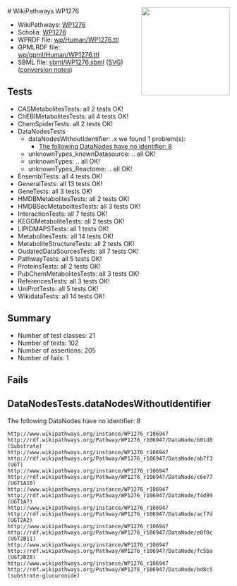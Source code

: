<img style="float: right; width: 200px" src="../logo.png" />
# WikiPathways WP1276

* WikiPathways: [WP1276](https://identifiers.org/wikipathways:WP1276)
* Scholia: [WP1276](https://scholia.toolforge.org/wikipathways/WP1276)
* WPRDF file: [wp/Human/WP1276.ttl](../wp/Human/WP1276.ttl)
* GPMLRDF file: [wp/gpml/Human/WP1276.ttl](../wp/gpml/Human/WP1276.ttl)
* SBML file: [sbml/WP1276.sbml](../sbml/WP1276.sbml) ([SVG](../sbml/WP1276.svg)) ([conversion notes](../sbml/WP1276.txt))

## Tests
* CASMetabolitesTests: all 2 tests OK!
* ChEBIMetabolitesTests: all 4 tests OK!
* ChemSpiderTests: all 2 tests OK!
* DataNodesTests
    * dataNodesWithoutIdentifier: .x we found 1 problem(s):
        * [The following DataNodes have no identifier: 8](#d2d32fa7)
    * unknownTypes_knownDatasource: .. all OK!
    * unknownTypes: .. all OK!
    * unknownTypes_Reactome: .. all OK!
* EnsemblTests: all 4 tests OK!
* GeneralTests: all 13 tests OK!
* GeneTests: all 3 tests OK!
* HMDBMetabolitesTests: all 2 tests OK!
* HMDBSecMetabolitesTests: all 3 tests OK!
* InteractionTests: all 7 tests OK!
* KEGGMetaboliteTests: all 2 tests OK!
* LIPIDMAPSTests: all 1 tests OK!
* MetabolitesTests: all 14 tests OK!
* MetaboliteStructureTests: all 2 tests OK!
* OudatedDataSourcesTests: all 7 tests OK!
* PathwayTests: all 5 tests OK!
* ProteinsTests: all 2 tests OK!
* PubChemMetabolitesTests: all 3 tests OK!
* ReferencesTests: all 3 tests OK!
* UniProtTests: all 5 tests OK!
* WikidataTests: all 14 tests OK!


## Summary

* Number of test classes: 21
* Number of tests: 102
* Number of assertions: 205
* Number of fails: 1

## Fails

<a name="d2d32fa7" />

## DataNodesTests.dataNodesWithoutIdentifier

The following DataNodes have no identifier: 8
```
http://www.wikipathways.org/instance/WP1276_r106947 http://rdf.wikipathways.org/Pathway/WP1276_r106947/DataNode/b01d8 (Substrate)
http://www.wikipathways.org/instance/WP1276_r106947 http://rdf.wikipathways.org/Pathway/WP1276_r106947/DataNode/ab7f3 (UGT)
http://www.wikipathways.org/instance/WP1276_r106947 http://rdf.wikipathways.org/Pathway/WP1276_r106947/DataNode/c6e77 (UGT1A10)
http://www.wikipathways.org/instance/WP1276_r106947 http://rdf.wikipathways.org/Pathway/WP1276_r106947/DataNode/f4d99 (UGT1A7)
http://www.wikipathways.org/instance/WP1276_r106947 http://rdf.wikipathways.org/Pathway/WP1276_r106947/DataNode/acf7d (UGT2A2)
http://www.wikipathways.org/instance/WP1276_r106947 http://rdf.wikipathways.org/Pathway/WP1276_r106947/DataNode/e0f0c (UGT2B11)
http://www.wikipathways.org/instance/WP1276_r106947 http://rdf.wikipathways.org/Pathway/WP1276_r106947/DataNode/fc5ba (UGT2B28)
http://www.wikipathways.org/instance/WP1276_r106947 http://rdf.wikipathways.org/Pathway/WP1276_r106947/DataNode/bd8c5 (substrate-glucuronide)
```

